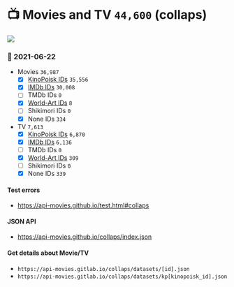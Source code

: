 # :tv: Movies and TV `44,600` (collaps)

<a href="https://API-Movies.github.io"><img src="https://API-Movies.github.io/banner.png?cache"></a>

### :date: 2021-06-22
- Movies `36,987`
  - [x] <a href="https://API-Movies.github.io/collaps/movie_kinopoisk_ids.json">KinoPoisk IDs</a> `35,556`
  - [x] <a href="https://API-Movies.github.io/collaps/movie_imdb_ids.json">IMDb IDs</a> `30,008`
  - [ ] TMDb IDs `0`
  - [x] <a href="https://API-Movies.github.io/collaps/movie_world_art_ids.json">World-Art IDs</a> `8`
  - [ ] Shikimori IDs `0`
  - [x] None IDs `334`
- TV `7,613`
  - [x] <a href="https://API-Movies.github.io/collaps/tv_kinopoisk_ids.json">KinoPoisk IDs</a> `6,870`
  - [x] <a href="https://API-Movies.github.io/collaps/tv_imdb_ids.json">IMDb IDs</a> `6,136`
  - [ ] TMDb IDs `0`
  - [x] <a href="https://API-Movies.github.io/collaps/tv_world_art_ids.json">World-Art IDs</a> `309`
  - [ ] Shikimori IDs `0`
  - [x] None IDs `339`
#### Test errors
- <a href='https://api-movies.github.io/test.html#collaps'>https://api-movies.github.io/test.html#collaps</a>
#### JSON API
- <a href='https://api-movies.github.io/collaps/index.json'>https://api-movies.github.io/collaps/index.json</a>
#### Get details about Movie/TV
- `https://api-movies.gitlab.io/collaps/datasets/[id].json`
- `https://api-movies.gitlab.io/collaps/datasets/kp[kinopoisk_id].json`
